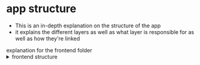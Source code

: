 # app structure
- This is an in-depth explanation on the structure of the app
- it explains the different layers as well as what layer is responsible for as well as how they're linked

<!-->explanation for the frontend folder<!-->
<details>
<summary>frontend structure</summary>

### frontend structure
The frontend is made up of the actual frontend user interface as well as helper functions.

##### GUI
the code for the user-interface

- the entry file for the entire frontend (project in general) is [home.py](../../../frontend/home.py), which includes:
    - code for the GUI of the home-page
    - call to the main / frontend_funcs files to initialize the data core

- in the [pages folder](../../../frontend/pages/) there are all the pages the user will see and be able to navigate using the sidebar
    - the numbers in the page name represent the index in the sidebar list

- the pages include the following:

- [1_einfache-Funktionen](../../../frontend/pages/1_einfache-Funktionen.py) which includes:
    - simple functions not connected to the data_core which provide mostly small QOL (quality of life) features such as:
        - average grade calculator for grades given via input in sidebar
        - calculating a final grade based on previous grades and other information
        - calculating the requires scores for each grade in a exam
        - tool to quickly count points

- [2_notenanalyse](../../../frontend/pages/2_%F0%9F%93%88_notenanalyse.py) which includes:
    - functionality to write and read grades form the local storage when the app is being run as localhost app (GUI only, does not incldue the actual read/write code)
    - functionality to display current data 
    - functions to analyse and graph the present data (calculations not performed in this file, calls to others)

- [3_datenbrowser](../../../frontend/pages/3_datenbrowser.py) which includes:
    - functionality to browse exiting data

- [4_query-data](../../../frontend/pages/4_query-data.py):
    - query data from database extenstions is present

- [5_bibliothek](../../../frontend/pages/5_bibliothek.py):
    - library of useful links for students as well as teachers

- [6_Einstellungen](../../../frontend/pages/6_Einstellungen.py):
    - settings for:
        - input (slider vs field)
        - theme
        - configs



##### init functions, others:
code for initializing different components of the glue / backend layer, other smaller functions which are only required in the frontend, loading the settings
Init functions / files include:

- [main.py](../../../frontend/main.py)
    - load settings and put the data in the session_state dictionairy
    - load the current config
    - call the data_core init function

- [frontend_funcs.py](../../../frontend/frontend_funcs.py)
    - call the main init function



</details>
